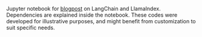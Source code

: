 Jupyter notebook for [blogpost](https://sriramgkn.github.io/4-lang-llama/) on LangChain and LlamaIndex. Dependencies are explained inside the notebook. These codes were developed for illustrative purposes, and might benefit from customization to suit specific needs.
